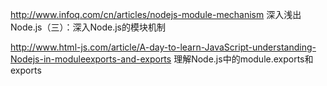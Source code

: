 
http://www.infoq.com/cn/articles/nodejs-module-mechanism 深入浅出Node.js（三）：深入Node.js的模块机制

http://www.html-js.com/article/A-day-to-learn-JavaScript-understanding-Nodejs-in-moduleexports-and-exports 理解Node.js中的module.exports和exports
